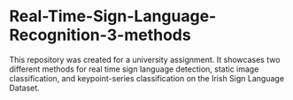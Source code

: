# Real-Time-Sign-Language-Recognition-3-methods
This repository was created for a university assignment. It showcases two different methods for real time sign language detection, static image classification, and keypoint-series classification on the Irish Sign Language Dataset.
